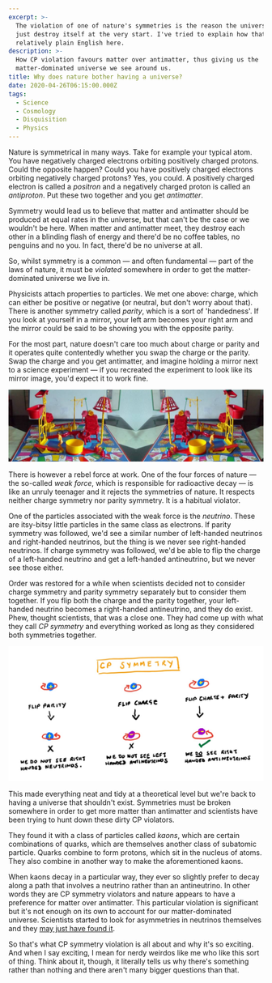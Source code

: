 ```yaml
---
excerpt: >-
  The violation of one of nature's symmetries is the reason the universe didn't
  just destroy itself at the very start. I've tried to explain how that works in
  relatively plain English here.
description: >-
  How CP violation favours matter over antimatter, thus giving us the
  matter-dominated universe we see around us.
title: Why does nature bother having a universe?
date: 2020-04-26T06:15:00.000Z
tags:
  - Science
  - Cosmology
  - Disquisition
  - Physics
---
```

Nature is symmetrical in many ways. Take for example your typical atom. You have negatively charged electrons orbiting positively charged protons. Could the opposite happen? Could you have positively charged electrons orbiting negatively charged protons? Yes, you could. A positively charged electron is called a *positron* and a negatively charged proton is called an *antiproton*. Put these two together and you get *antimatter*.

Symmetry would lead us to believe that matter and antimatter should be produced at equal rates in the universe, but that can't be the case or we wouldn't be here. When matter and antimatter meet, they destroy each other in a blinding flash of energy and there'd be no coffee tables, no penguins and no you. In fact, there'd be no universe at all.

So, whilst symmetry is a common — and often fundamental — part of the laws of nature, it must be *violated* somewhere in order to get the matter-dominated universe we live in.

Physicists attach properties to particles. We met one above: charge, which can either be positive or negative (or neutral, but don't worry about that). There is another symmetry called *parity*, which is a sort of 'handedness'. If you look at yourself in a mirror, your left arm becomes your right arm and the mirror could be said to be showing you with the opposite parity.

For the most part, nature doesn't care too much about charge or parity and it operates quite contentedly whether you swap the charge or the parity. Swap the charge and you get antimatter, and imagine holding a mirror next to a science experiment — if you recreated the experiment to look like its mirror image, you'd expect it to work fine.

![Mousetrap game and its mirror image.](/assets/images/posts/2020/04/2020-04-26-mousetrap.jpg "caption=Mousetrap works the same whether its left-handed or right-handed.|title=Mousetrap works the same whether its left-handed or right-handed.|@itemprop=image")

There is however a rebel force at work. One of the four forces of nature — the so-called *weak force*, which is responsible for radioactive decay — is like an unruly teenager and it rejects the symmetries of nature. It respects neither charge symmetry nor parity symmetry. It is a habitual violator.

One of the particles associated with the weak force is the *neutrino*. These are itsy-bitsy little particles in the same class as electrons. If parity symmetry was followed, we'd see a similar number of left-handed neutrinos and right-handed neutrinos, but the thing is we never see right-handed neutrinos. If charge symmetry was followed, we'd be able to flip the charge of a left-handed neutrino and get a left-handed antineutrino, but we never see those either.

Order was restored for a while when scientists decided not to consider charge symmetry and parity symmetry separately but to consider them together. If you flip both the charge and the parity together, your left-handed neutrino becomes a right-handed antineutrino, and they do exist. Phew, thought scientists, that was a close one. They had come up with what they call *CP symmetry* and everything worked as long as they considered both symmetries together.   

![CP symmetry drawing showing neutrinos.](/assets/images/posts/2020/04/2020-04-26-cp-symmetry.jpg "caption=CP symmetry. We have to flip both charge and parity.|title=CP symmetry. We have to flip both charge and parity.|@itemprop=image")

This made everything neat and tidy at a theoretical level but we're back to having a universe that shouldn't exist. Symmetries must be broken somewhere in order to get more matter than antimatter and scientists have been trying to hunt down these dirty CP violators.

They found it with a class of particles called *kaons*, which are certain combinations of quarks, which are themselves another class of subatomic particle. Quarks combine to form protons, which sit in the nucleus of atoms. They also combine in another way to make the aforementioned kaons.

When kaons decay in a particular way, they ever so slightly prefer to decay along a path that involves a neutrino rather than an antineutrino. In other words they are CP symmetry violators and nature appears to have a preference for matter over antimatter. This particular violation is significant but it's not enough on its own to account for our matter-dominated universe. Scientists started to look for asymmetries in neutrinos themselves and they [may just have found it](https://www.quantamagazine.org/neutrino-asymmetry-passes-critical-threshold-20200415).

So that's what CP symmetry violation is all about and why it's so exciting. And when I say exciting, I mean for nerdy weirdos like me who like this sort of thing. Think about it, though, it literally tells us why there's something rather than nothing and there aren't many bigger questions than that. 

